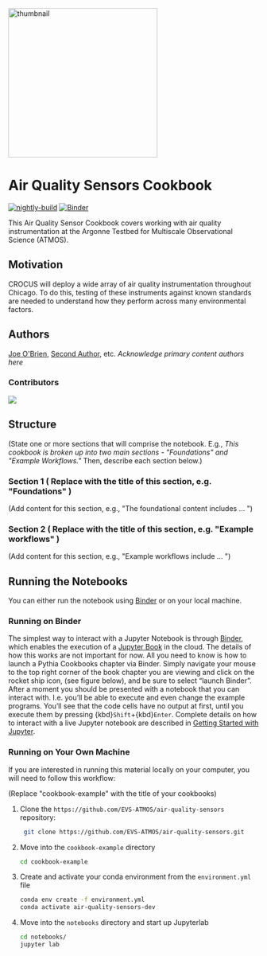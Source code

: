 <img src="https://crocus-urban.org/wp-content/uploads/sites/115/2023/03/CROCUS-Logo_preview_R2.png" alt="thumbnail" width="300"/>

# Air Quality Sensors Cookbook

[![nightly-build](https://github.com/EVS-ATMOS/air-quality-sensors/actions/workflows/nightly-build.yaml/badge.svg)](https://github.com/EVS-ATMOS/air-quality-sensors/actions/workflows/nightly-build.yaml)
[![Binder](http://binder.mypythia.org/badge_logo.svg)](http://binder.mypythia.org/v2/gh/ProjectPythia/cookbook-template/main?labpath=notebooks)

This Air Quality Sensor Cookbook covers working with air quality instrumentation at the Argonne Testbed for Multiscale Observational Science (ATMOS). 

## Motivation
CROCUS will deploy a wide array of air quality instrumentation throughout Chicago. To do this, testing of these instruments against known standards are needed to understand how they perform across many environmental factors. 

## Authors

[Joe O'Brien](@jrobrien91), [Second Author](@second-author), etc. _Acknowledge primary content authors here_

### Contributors

<a href="https://github.com/EVS-ATMOS/air-quality-sensors/graphs/contributors">
  <img src="https://contrib.rocks/image?repo=EVS-ATMOS/air-quality-sensors" />
</a>

## Structure

(State one or more sections that will comprise the notebook. E.g., _This cookbook is broken up into two main sections - "Foundations" and "Example Workflows."_ Then, describe each section below.)

### Section 1 ( Replace with the title of this section, e.g. "Foundations" )

(Add content for this section, e.g., "The foundational content includes ... ")

### Section 2 ( Replace with the title of this section, e.g. "Example workflows" )

(Add content for this section, e.g., "Example workflows include ... ")

## Running the Notebooks

You can either run the notebook using [Binder](https://mybinder.org/) or on your local machine.

### Running on Binder

The simplest way to interact with a Jupyter Notebook is through
[Binder](https://mybinder.org/), which enables the execution of a
[Jupyter Book](https://jupyterbook.org) in the cloud. The details of how this works are not
important for now. All you need to know is how to launch a Pythia
Cookbooks chapter via Binder. Simply navigate your mouse to
the top right corner of the book chapter you are viewing and click
on the rocket ship icon, (see figure below), and be sure to select
“launch Binder”. After a moment you should be presented with a
notebook that you can interact with. I.e. you’ll be able to execute
and even change the example programs. You’ll see that the code cells
have no output at first, until you execute them by pressing
{kbd}`Shift`\+{kbd}`Enter`. Complete details on how to interact with
a live Jupyter notebook are described in [Getting Started with
Jupyter](https://foundations.projectpythia.org/foundations/getting-started-jupyter.html).

### Running on Your Own Machine

If you are interested in running this material locally on your computer, you will need to follow this workflow:

(Replace "cookbook-example" with the title of your cookbooks)

1. Clone the `https://github.com/EVS-ATMOS/air-quality-sensors` repository:

   ```bash
    git clone https://github.com/EVS-ATMOS/air-quality-sensors.git
   ```

1. Move into the `cookbook-example` directory
   ```bash
   cd cookbook-example
   ```
1. Create and activate your conda environment from the `environment.yml` file
   ```bash
   conda env create -f environment.yml
   conda activate air-quality-sensors-dev
   ```
1. Move into the `notebooks` directory and start up Jupyterlab
   ```bash
   cd notebooks/
   jupyter lab
   ```
